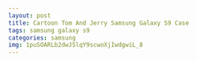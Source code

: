 ```yaml
---
layout: post
title: Cartoon Tom And Jerry Samsung Galaxy S9 Case
tags: samsung galaxy s9
categories: samsung
img: 1puSOARLb2dwJSlqY9scwoXjIwdgwiL_8
---
```

